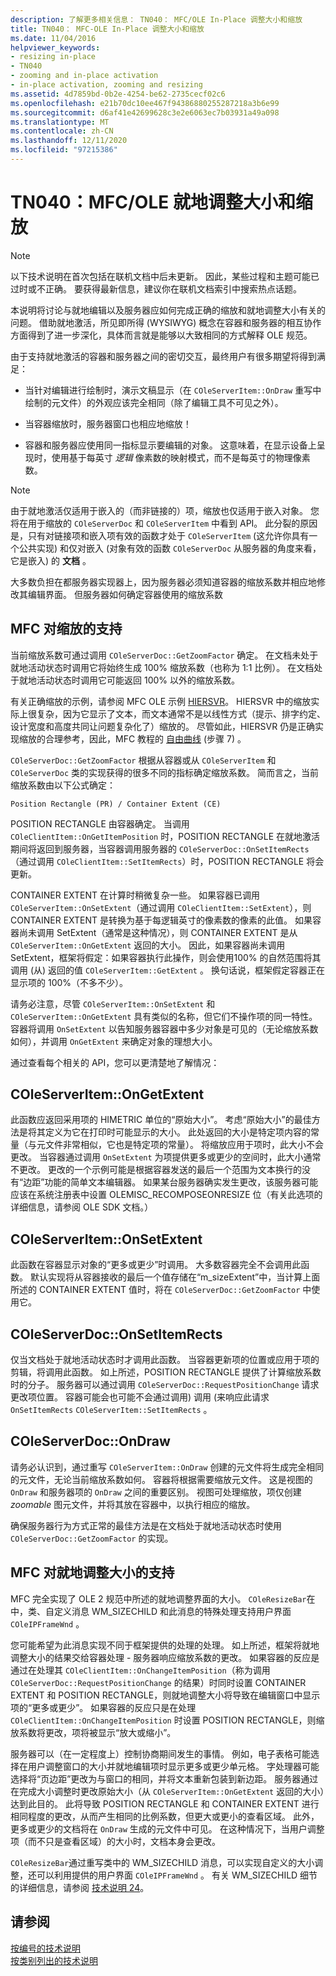 ```yaml
---
description: 了解更多相关信息： TN040： MFC/OLE In-Place 调整大小和缩放
title: TN040： MFC-OLE In-Place 调整大小和缩放
ms.date: 11/04/2016
helpviewer_keywords:
- resizing in-place
- TN040
- zooming and in-place activation
- in-place activation, zooming and resizing
ms.assetid: 4d7859bd-0b2e-4254-be62-2735cecf02c6
ms.openlocfilehash: e21b70dc10ee467f94386880255287218a3b6e99
ms.sourcegitcommit: d6af41e42699628c3e2e6063ec7b03931a49a098
ms.translationtype: MT
ms.contentlocale: zh-CN
ms.lasthandoff: 12/11/2020
ms.locfileid: "97215386"
---
```

# <a name="tn040-mfcole-in-place-resizing-and-zooming"></a>TN040：MFC/OLE 就地调整大小和缩放

> [!NOTE]
> 以下技术说明在首次包括在联机文档中后未更新。 因此，某些过程和主题可能已过时或不正确。 要获得最新信息，建议你在联机文档索引中搜索热点话题。

本说明将讨论与就地编辑以及服务器应如何完成正确的缩放和就地调整大小有关的问题。 借助就地激活，所见即所得 (WYSIWYG) 概念在容器和服务器的相互协作方面得到了进一步深化，具体而言就是能够以大致相同的方式解释 OLE 规范。

由于支持就地激活的容器和服务器之间的密切交互，最终用户有很多期望将得到满足：

- 当针对编辑进行绘制时，演示文稿显示（在 `COleServerItem::OnDraw` 重写中绘制的元文件）的外观应该完全相同（除了编辑工具不可见之外）。

- 当容器缩放时，服务器窗口也相应地缩放！

- 容器和服务器应使用同一指标显示要编辑的对象。 这意味着，在显示设备上呈现时，使用基于每英寸 *逻辑* 像素数的映射模式，而不是每英寸的物理像素数。

> [!NOTE]
> 由于就地激活仅适用于嵌入的（而非链接的）项，缩放也仅适用于嵌入对象。 您将在用于缩放的 `COleServerDoc` 和 `COleServerItem` 中看到 API。 此分裂的原因是，只有对链接项和嵌入项有效的函数才处于 `COleServerItem` (这允许你具有一个公共实现) 和仅对嵌入 (对象有效的函数 `COleServerDoc` 从服务器的角度来看，它是嵌入) 的 **文档** 。

大多数负担在都服务器实现器上，因为服务器必须知道容器的缩放系数并相应地修改其编辑界面。 但服务器如何确定容器使用的缩放系数

## <a name="mfc-support-for-zooming"></a>MFC 对缩放的支持

当前缩放系数可通过调用 `COleServerDoc::GetZoomFactor` 确定。 在文档未处于就地活动状态时调用它将始终生成 100% 缩放系数（也称为 1:1 比例）。 在文档处于就地活动状态时调用它可能返回 100% 以外的缩放系数。

有关正确缩放的示例，请参阅 MFC OLE 示例 [HIERSVR](../overview/visual-cpp-samples.md)。 HIERSVR 中的缩放实际上很复杂，因为它显示了文本，而文本通常不是以线性方式（提示、排字约定、设计宽度和高度共同让问题复杂化了）缩放的。 尽管如此，HIERSVR 仍是正确实现缩放的合理参考，因此，MFC 教程的 [自由曲线](../overview/visual-cpp-samples.md) (步骤 7) 。

`COleServerDoc::GetZoomFactor` 根据从容器或从 `COleServerItem` 和 `COleServerDoc` 类的实现获得的很多不同的指标确定缩放系数。 简而言之，当前缩放系数由以下公式确定：

```
Position Rectangle (PR) / Container Extent (CE)
```

POSITION RECTANGLE 由容器确定。 当调用 `COleClientItem::OnGetItemPosition` 时，POSITION RECTANGLE 在就地激活期间将返回到服务器，当容器调用服务器的 `COleServerDoc::OnSetItemRects`（通过调用 `COleClientItem::SetItemRects`）时，POSITION RECTANGLE 将会更新。

CONTAINER EXTENT 在计算时稍微复杂一些。 如果容器已调用 `COleServerItem::OnSetExtent`（通过调用 `COleClientItem::SetExtent`），则 CONTAINER EXTENT 是转换为基于每逻辑英寸的像素数的像素的此值。 如果容器尚未调用 SetExtent（通常是这种情况），则 CONTAINER EXTENT 是从 `COleServerItem::OnGetExtent` 返回的大小。 因此，如果容器尚未调用 SetExtent，框架将假定：如果容器执行此操作，则会使用100% 的自然范围将其调用 (从) 返回的值 `COleServerItem::GetExtent` 。 换句话说，框架假定容器正在显示项的 100%（不多不少）。

请务必注意，尽管 `COleServerItem::OnSetExtent` 和 `COleServerItem::OnGetExtent` 具有类似的名称，但它们不操作项的同一特性。 容器将调用 `OnSetExtent` 以告知服务器容器中多少对象是可见的（无论缩放系数如何），并调用 `OnGetExtent` 来确定对象的理想大小。

通过查看每个相关的 API，您可以更清楚地了解情况：

## <a name="coleserveritemongetextent"></a>COleServerItem::OnGetExtent

此函数应返回采用项的 HIMETRIC 单位的“原始大小”。 考虑“原始大小”的最佳方法是将其定义为它在打印时可能显示的大小。 此处返回的大小是特定项内容的常量（与元文件非常相似，它也是特定项的常量）。 将缩放应用于项时，此大小不会更改。 当容器通过调用 `OnSetExtent` 为项提供更多或更少的空间时，此大小通常不更改。 更改的一个示例可能是根据容器发送的最后一个范围为文本换行的没有“边距”功能的简单文本编辑器。 如果某台服务器确实发生更改，该服务器可能应该在系统注册表中设置 OLEMISC_RECOMPOSEONRESIZE 位（有关此选项的详细信息，请参阅 OLE SDK 文档。）

## <a name="coleserveritemonsetextent"></a>COleServerItem::OnSetExtent

此函数在容器显示对象的“更多或更少”时调用。 大多数容器完全不会调用此函数。 默认实现将从容器接收的最后一个值存储在“m_sizeExtent”中，当计算上面所述的 CONTAINER EXTENT 值时，将在 `COleServerDoc::GetZoomFactor` 中使用它。

## <a name="coleserverdoconsetitemrects"></a>COleServerDoc::OnSetItemRects

仅当文档处于就地活动状态时才调用此函数。 当容器更新项的位置或应用于项的剪辑，将调用此函数。 如上所述，POSITION RECTANGLE 提供了计算缩放系数时的分子。 服务器可以通过调用 `COleServerDoc::RequestPositionChange` 请求更改项位置。 容器可能会也可能不会通过调用) 调用 (来响应此请求 `OnSetItemRects` `COleServerItem::SetItemRects` 。

## <a name="coleserverdocondraw"></a>COleServerDoc::OnDraw

请务必认识到，通过重写 `COleServerItem::OnDraw` 创建的元文件将生成完全相同的元文件，无论当前缩放系数如何。 容器将根据需要缩放元文件。 这是视图的 `OnDraw` 和服务器项的 `OnDraw` 之间的重要区别。 视图可处理缩放，项仅创建 *zoomable* 图元文件，并将其放在容器中，以执行相应的缩放。

确保服务器行为方式正常的最佳方法是在文档处于就地活动状态时使用 `COleServerDoc::GetZoomFactor` 的实现。

## <a name="mfc-support-for-in-place-resizing"></a>MFC 对就地调整大小的支持

MFC 完全实现了 OLE 2 规范中所述的就地调整界面的大小。 `COleResizeBar`在中，类、自定义消息 WM_SIZECHILD 和此消息的特殊处理支持用户界面 `COleIPFrameWnd` 。

您可能希望为此消息实现不同于框架提供的处理的处理。 如上所述，框架将就地调整大小的结果交给容器处理 - 服务器响应缩放系数的更改。 如果容器的反应是通过在处理其 `COleClientItem::OnChangeItemPosition`（称为调用 `COleServerDoc::RequestPositionChange` 的结果）时同时设置 CONTAINER EXTENT 和 POSITION RECTANGLE，则就地调整大小将导致在编辑窗口中显示项的“更多或更少”。 如果容器的反应只是在处理 `COleClientItem::OnChangeItemPosition` 时设置 POSITION RECTANGLE，则缩放系数将更改，项将被显示“放大或缩小”。

服务器可以（在一定程度上）控制协商期间发生的事情。 例如，电子表格可能选择在用户调整窗口的大小并就地编辑项时显示更多或更少单元格。 字处理器可能选择将“页边距”更改为与窗口的相同，并将文本重新包装到新边距。 服务器通过在完成大小调整时更改原始大小（从 `COleServerItem::OnGetExtent` 返回的大小）达到此目的。 此将导致 POSITION RECTANGLE 和 CONTAINER EXTENT 进行相同程度的更改，从而产生相同的比例系数，但更大或更小的查看区域。 此外，更多或更少的文档将在 `OnDraw` 生成的元文件中可见。 在这种情况下，当用户调整项（而不只是查看区域）的大小时，文档本身会更改。

`COleResizeBar`通过重写类中的 WM_SIZECHILD 消息，可以实现自定义的大小调整，还可以利用提供的用户界面 `COleIPFrameWnd` 。 有关 WM_SIZECHILD 细节的详细信息，请参阅 [技术说明 24](../mfc/tn024-mfc-defined-messages-and-resources.md)。

## <a name="see-also"></a>请参阅

[按编号的技术说明](../mfc/technical-notes-by-number.md)<br/>
[按类别列出的技术说明](../mfc/technical-notes-by-category.md)
